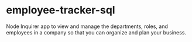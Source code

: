# employee-tracker-sql
 Node Inquirer app to view and manage the departments, roles, and employees in a company so that you can organize and plan your business.
